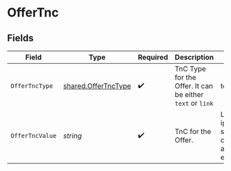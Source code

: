 # OfferTnc


## Fields

| Field                                                             | Type                                                              | Required                                                          | Description                                                       | Example                                                           |
| ----------------------------------------------------------------- | ----------------------------------------------------------------- | ----------------------------------------------------------------- | ----------------------------------------------------------------- | ----------------------------------------------------------------- |
| `OfferTncType`                                                    | [shared.OfferTncType](../../../pkg/models/shared/offertnctype.md) | :heavy_check_mark:                                                | TnC Type for the Offer. It can be either `text` or `link`         | text                                                              |
| `OfferTncValue`                                                   | *string*                                                          | :heavy_check_mark:                                                | TnC for the Offer.                                                | Lorem ipsum dolor sit amet, consectetur adipiscing elit           |